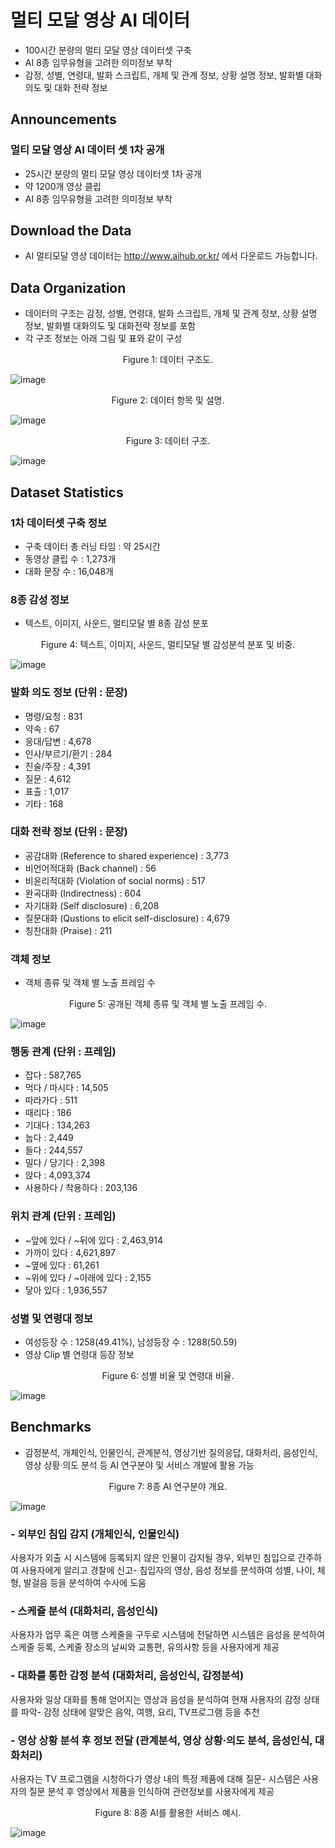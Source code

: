 # 멀티 모달 영상 AI 데이터
* 100시간 분량의 멀티 모달 영상 데이터셋 구축
* AI 8종 임무유형을 고려한 의미정보 부착
* 감정, 성별, 연령대, 발화 스크립트, 개체 및 관계 정보, 상황 설명 정보, 발화별 대화 의도 및 대화 전략 정보

## Announcements
### 멀티 모달 영상 AI 데이터 셋 1차 공개
* 25시간 분량의 멀티 모달 영상 데이터셋 1차 공개
* 약 1200개 영상 클립
* AI 8종 임무유형을 고려한 의미정보 부착

## Download the Data
* AI 멀티모달 영상 데이터는 http://www.aihub.or.kr/ 에서 다운로드 가능합니다.

## Data Organization
* 데이터의 구조는 감정, 성별, 연령대, 발화 스크립트, 개체 및 관계 정보, 상황 설명 정보, 발화별 대화의도 및 대화전략 정보를 포함
* 각 구조 정보는 아래 그림 및 표와 같이 구성

<p align='center'>Figure 1: 데이터 구조도.</p>

![image](https://github.com/tmcheon1/niaproject/blob/master/데이터%20구조도.jpg)


<p align='center'>Figure 2: 데이터 항목 및 설명.</p>
 
![image](https://github.com/tmcheon1/niaproject/blob/master/데이터%20항목%20및%20설명.jpg)


<p align='center'>Figure 3: 데이터 구조.</p>

![image](https://github.com/tmcheon1/niaproject/blob/master/데이터%20구조.jpg)


## Dataset Statistics

### 1차 데이터셋 구축 정보
* 구축 데이터 총 러닝 타임 : 약 25시간
* 동영상 클립 수 : 1,273개
* 대화 문장 수 : 16,048개

### 8종 감성 정보
* 텍스트, 이미지, 사운드, 멀티모달 별 8종 감성 분포

<p align='center'>Figure 4: 텍스트, 이미지, 사운드, 멀티모달 별 감성분석 분포 및 비중.</p>

![image](https://github.com/tmcheon1/niaproject/blob/master/감성분석%20분야별%20결과.jpg)


### 발화 의도 정보 (단위 : 문장)
* 명령/요청 : 831
* 약속 : 67
* 응대/답변 : 4,678
* 인사/부르기/환기 : 284
* 진술/주장 : 4,391
* 질문 : 4,612
* 표출 : 1,017
* 기타 : 168

### 대화 전략 정보 (단위 : 문장)
* 공감대화 (Reference to shared experience) : 3,773
* 비언어적대화 (Back channel) : 56
* 비윤리적대화 (Violation of social norms) : 517
* 완곡대화 (Indirectness) : 604
* 자기대화 (Self disclosure) : 6,208
* 질문대화 (Qustions to elicit self-disclosure) : 4,679
* 칭찬대화 (Praise) : 211

### 객체 정보
* 객체 종류 및 객체 별 노출 프레임 수

<p align='center'>Figure 5: 공개된 객체 종류 및 객체 별 노출 프레임 수.</p>

![image](https://github.com/tmcheon1/niaproject/blob/master/개체정보.jpg)


### 행동 관계 (단위 : 프레임)
* 잡다 : 587,765
* 먹다 / 마시다 : 14,505
* 따라가다 : 511
* 때리다 : 186
* 기대다 : 134,263
* 눕다 : 2,449
* 들다 : 244,557
* 밀다 / 당기다 : 2,398
* 앉다 : 4,093,374
* 사용하다 / 착용하다 : 203,136


### 위치 관계 (단위 : 프레임)
* ~앞에 있다 / ~뒤에 있다 : 2,463,914
* 가까이 있다 : 4,621,897
* ~옆에 있다 : 61,261
* ~위에 있다 / ~아래에 있다 : 2,155
* 닿아 있다 : 1,936,557

### 성별 및 연령대 정보
* 여성등장 수 : 1258(49.41%), 남성등장 수 : 1288(50.59)
* 영상 Clip 별 연령대 등장 정보

<p align='center'>Figure 6: 성별 비율 및 연령대 비율.</p>

![image](https://github.com/tmcheon1/niaproject/blob/master/연령대별%20Clip수%20및%20비중.jpg)

 
 
 
## Benchmarks
* 감정분석, 개체인식, 인물인식, 관계분석, 영상기반 질의응답, 대화처리, 음성인식, 영상 상황·의도 분석 등 AI 연구분야 및 서비스 개발에 활용 가능

<p align='center'>Figure 7: 8종 AI 연구분야 개요.</p>

![image](https://github.com/tmcheon1/niaproject/blob/master/%EC%A7%80%EC%8B%9D%EB%B2%A0%EC%9D%B4%EC%8A%A4%20%ED%99%9C%EC%9A%A9%20%EC%98%88.jpg)

 
 
 
### - 외부인 침입 감지 (개체인식, 인물인식)
사용자가 외출 시 시스템에 등록되지 않은 인물이 감지될 경우, 외부인 침입으로 간주하여 사용자에게 알리고 경찰에 신고- 침입자의 영상, 음성 정보를 분석하여 성별, 나이, 체형, 발걸음 등을 분석하여 수사에 도움

### - 스케쥴 분석 (대화처리, 음성인식)
사용자가 업무 혹은 여행 스케줄을 구두로 시스템에 전달하면 시스템은 음성을 분석하여 스케줄 등록, 스케줄 장소의 날씨와 교통편, 유의사항 등을 사용자에게 제공

### - 대화를 통한 감정 분석 (대화처리, 음성인식, 감정분석)
사용자와 일상 대화를 통해 얻어지는 영상과 음성을 분석하여 현재 사용자의 감정 상태를 파악- 감정 상태에 알맞은 음악, 여행, 요리, TV프로그램 등을 추천

### - 영상 상황 분석 후 정보 전달 (관계분석, 영상 상황·의도 분석, 음성인식, 대화처리)
사용자는 TV 프로그램을 시청하다가 영상 내의 특정 제품에 대해 질문- 시스템은 사용자의 질문 분석 후 영상에서 제품을 인식하여 관련정보를 사용자에게 제공

<p align='center'>Figure 8: 8종 AI를 활용한 서비스 예시.</p>

![image](https://github.com/tmcheon1/niaproject/blob/master/서비스%20활용%20예시.jpg)


